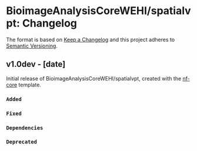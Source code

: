 # BioimageAnalysisCoreWEHI/spatialvpt: Changelog

The format is based on [Keep a Changelog](https://keepachangelog.com/en/1.0.0/)
and this project adheres to [Semantic Versioning](https://semver.org/spec/v2.0.0.html).

## v1.0dev - [date]

Initial release of BioimageAnalysisCoreWEHI/spatialvpt, created with the [nf-core](https://nf-co.re/) template.

### `Added`

### `Fixed`

### `Dependencies`

### `Deprecated`

